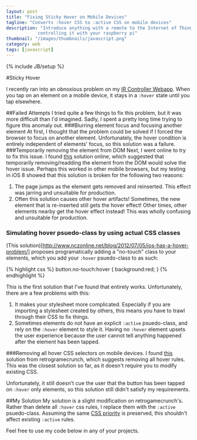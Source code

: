 ```yaml
---
layout: post
title: "Fixing Sticky Hover on Mobile Devices"
tagline: "Converts :hover CSS to :active CSS on mobile devices"
description: "Introduce anything with a remote to the Internet of Things by
            controlling it with your raspberry pi"
thumbnail: "/images/thumbnails/javascript.png"
category: web
tags: [javascript]
---
```

{% include JB/setup %}

#Sticky Hover

I recently ran into an obnoxious problem on my [IR Controller Webapp](http://mvartan.com/2014/11/25/controlling-your-tv-or-any-ir-device-with-raspberry-pi/). When you tap on an element on a mobile device, it stays in a `:hover` state until you tap elsewhere. 

##Failed Attempts
I tried quite a few things to fix this problem, but it was more difficult than I'd imagined. Sadly, I spent a pretty long time trying to figure this anomaly out.
###Blurring element focus and focusing another element
At first, I thought that the problem could be solved if I forced the browser to focus on another element. Unfortunately, the hover condition is entirely independent of elements' focus, so this solution was a failure. 
###Temporarily removing the element from DOM
Next, I went online to try to fix this issue. I found [this](http://stackoverflow.com/a/17234319) solution online, which suggested that temporarily removing/readding the element from the DOM would solve the hover issue. Perhaps this worked in other mobile browsers, but my testing in iOS 8 showed that this solution is broken for the following two reasons:

1. The page jumps as the element gets removed and reinserted. This effect was jarring and unsuitable for production.
2. Often this solution causes other hover artifacts! Sometimes, the new element that is re-inserted still gets the hover effect! Other times, other elements nearby get the hover effect instead! This was wholly confusing and unsuitable for production.

### Simulating hover psuedo-class by using actual CSS classes
(This solution)[http://www.nczonline.net/blog/2012/07/05/ios-has-a-hover-problem/] proposes programatically adding a "no-touch" class to your elements, which you add your `:hover` psuedo-class to as such:

{% highlight css %}
button.no-touch:hover {
    background:red;
}
{% endhighlight %}


This is the first solution that I've found that entirely works. Unfortunately, there are a few problems with this:

1. It makes your stylesheet more complicated. Especially if you are importing a stylesheet created by others, this means you have to trawl through their CSS to fix things.
2. Sometimes elements do not have an explicit `:active` psuedo-class, and rely on the `:hover` element to style it. Having no `:hover` element upsets the user experience because the user cannot tell anything happened after the element has been tapped.

###Removing all hover CSS selectors on mobile devices.
I found [this](http://retrogamecrunch.com/tmp/hover-fix) solution from retrogramecrunch, which suggests removing all hover rules. This was the closest solution so far, as it doesn't require you to modify existing CSS. 

Unfortunately, it still doesn't cue the user that the button has been tapped on `:hover` only elements, so this solution still didn't satisfy my requirements.

##My Solution
My solution is a slight modification on retrogamecrunch's. Rather than delete all `:hover` css rules, I replace them with the `:active` psuedo-class. Assuming the same [CSS priority](http://www.w3.org/TR/CSS2/cascade.html#specificity) is preserved, this shouldn't affect existing `:active` rules.

Feel free to use my code below in any of your projects.
<script src="https://gist.github.com/vartan/ab195e5a502a47e0c3e5.js"></script>

